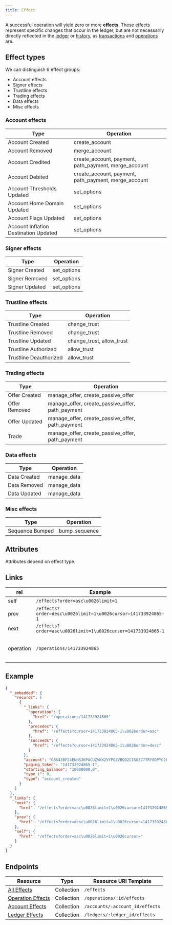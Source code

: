 ```yaml
---
title: Effect
---
```


A successful operation will yield zero or more **effects**.  These effects
represent specific changes that occur in the ledger, but are not necessarily
directly reflected in the [ledger](https://www.stellar.org/developers/learn/concepts/ledger.html) or [history](https://github.com/caoxuwen/stellar-core/blob/master/docs/history.md), as [transactions](https://www.stellar.org/developers/learn/concepts/transactions.html) and [operations](https://www.stellar.org/developers/learn/concepts/operations.html) are.

## Effect types

We can distinguish 6 effect groups:
- Account effects
- Signer effects
- Trustline effects
- Trading effects
- Data effects
- Misc effects

### Account effects

| Type                        | Operation                                             |
| --- | --- |
| Account Created                       | create_account                                        |
| Account Removed                       | merge_account                                         |
| Account Credited                      | create_account, payment, path_payment, merge_account  |
| Account Debited                       | create_account, payment, path_payment, merge_account  |
| Account Thresholds Updated            | set_options                                           |
| Account Home Domain Updated           | set_options                                           |
| Account Flags Updated                 | set_options                                           |
| Account Inflation Destination Updated | set_options                                           |

### Signer effects

| Type           | Operation   |
| --- | --- |
| Signer Created | set_options |
| Signer Removed | set_options |
| Signer Updated | set_options |

### Trustline effects

| Type                   | Operation                 |
| --- | --- |
| Trustline Created      | change_trust              |
| Trustline Removed      | change_trust              |
| Trustline Updated      | change_trust, allow_trust |
| Trustline Authorized   | allow_trust               |
| Trustline Deauthorized | allow_trust               |

### Trading effects

| Type          | Operation                                        |
| --- | --- |
| Offer Created | manage_offer, create_passive_offer               |
| Offer Removed | manage_offer, create_passive_offer, path_payment |
| Offer Updated | manage_offer, create_passive_offer, path_payment |
| Trade         | manage_offer, create_passive_offer, path_payment |

### Data effects

| Type          | Operation                                        |
| --- | --- |
| Data Created | manage_data |
| Data Removed | manage_data |
| Data Updated | manage_data |

### Misc effects

| Type          | Operation                                        |
| --- | --- |
| Sequence Bumped | bump_sequence |

## Attributes

Attributes depend on effect type.

## Links

| rel | Example | Relation |
| --- | ------- | -------- |
| self    | `/effects?order=asc\u0026limit=1` |          |
| prev    | `/effects?order=desc\u0026limit=1\u0026cursor=141733924865-1` |          |
| next    | `/effects?order=asc\u0026limit=1\u0026cursor=141733924865-1` |          |
| operation    | `/operations/141733924865` | Operation that created the effect |

## Example

```json
{
  "_embedded": {
    "records": [
      {
        "_links": {
          "operation": {
            "href": "/operations/141733924865"
          },
          "precedes": {
            "href": "/effects?cursor=141733924865-1\u0026order=asc"
          },
          "succeeds": {
            "href": "/effects?cursor=141733924865-1\u0026order=desc"
          }
        },
        "account": "GBS43BF24ENNS3KPACUZVKK2VYPOZVBQO2CISGZ777RYGOPYC2FT6S3K",
        "paging_token": "141733924865-1",
        "starting_balance": "10000000.0",
        "type_i": 0,
        "type": "account_created"
      }
    ]
  },
  "_links": {
    "next": {
      "href": "/effects?order=asc\u0026limit=1\u0026cursor=141733924865-1"
    },
    "prev": {
      "href": "/effects?order=desc\u0026limit=1\u0026cursor=141733924865-1"
    },
    "self": {
      "href": "/effects?order=asc\u0026limit=1\u0026cursor="
    }
  }
}
```

## Endpoints

|  Resource                |    Type    |    Resource URI Template             |
| ------------------------ | ---------- | ------------------------------------ |
| [All Effects](../effects-all.md) | Collection | `/effects`                           |
| [Operation Effects](../effects-for-operation.md) | Collection | `/operations/:id/effects`            |
| [Account Effects](../effects-for-account.md) | Collection | `/accounts/:account_id/effects`      |
| [Ledger Effects](../effects-for-ledger.md) | Collection | `/ledgers/:ledger_id/effects`        |

